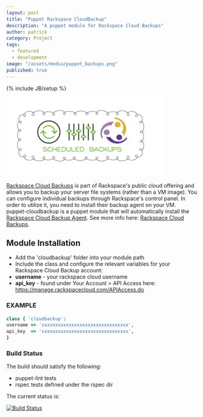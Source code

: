 ```yaml
---
layout: post
title: "Puppet Rackspace CloudBackup"
description: "A puppet module for Rackspace Cloud Backups"
author: patrick
category: Project
tags:
  - featured
  - development
image: "/assets/media/puppet_backups.png"
published: true
---
```

{% include JB/setup %}

![Puppet Cloud Backups](/assets/media/puppet_backups.png)

[Rackspace Cloud Backups](http://www.rackspace.com/cloud/backup/) is part of Rackspace's public cloud offering and allows you to backup your server file systems (rather than a VM image).  You can configure individual backups through Rackspace's control panel.  In order to utilize it, you need to install their backup agent on your VM.  puppet-cloudbackup is a puppet module that will automatically install the [Rackspace Cloud Backup Agent](http://www.rackspace.com/knowledge_center/article/rackspace-cloud-backup-install-the-agent).  See more info here: [Rackspace Cloud Backups](http://www.rackspace.com/cloud/backup/).

## Module Installation

* Add the 'cloudbackup' folder into your module path
* Include the class and configure the relevant variables for your Rackspace Cloud Backup account:
* __username__ - your rackspace cloud username
* __api_key__ - found under Your Account > API Access here: https://manage.rackspacecloud.com/APIAccess.do

### EXAMPLE

```ruby
class { 'cloudbackup':
username => 'xxxxxxxxxxxxxxxxxxxxxxxxxxxxxxxx',
api_key  => 'xxxxxxxxxxxxxxxxxxxxxxxxxxxxxxxx',
}
```

### Build Status
The build should satisfy the following:

* puppet-lint tests
* rspec tests defined under the rspec dir

The current status is: 

[![Build Status](https://secure.travis-ci.org/avatarnewyork/puppet-cloudbackup.png?branch=master)](http://travis-ci.org/avatarnewyork/puppet-cloudbackup)
